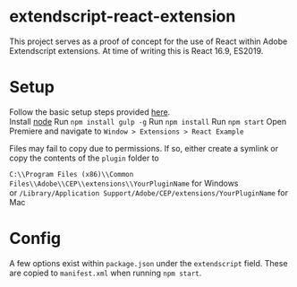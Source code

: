 # extendscript-react-extension

This project serves as a proof of concept for the use of React within Adobe Extendscript extensions. At time of writing this is React 16.9, ES2019.

# Setup

Follow the basic setup steps provided [here](https://github.com/Adobe-CEP/Samples/tree/master/PProPanel).  
Install [node](https://nodejs.org/en/)
Run `npm install gulp -g`
Run `npm install`
Run `npm start`
Open Premiere and navigate to `Window > Extensions > React Example`

Files may fail to copy due to permissions. If so, either create a symlink or copy the contents of the `plugin` folder to

`C:\\Program Files (x86)\\Common Files\\Adobe\\CEP\\extensions\\YourPluginName` for Windows  
or `/Library/Application Support/Adobe/CEP/extensions/YourPluginName` for Mac

# Config

A few options exist within `package.json` under the `extendscript` field. These are copied to `manifest.xml` when running `npm start`.
